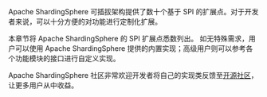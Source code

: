 
Apache ShardingSphere 可插拔架构提供了数十个基于 SPI 的扩展点。对于开发者来说，可以十分方便的对功能进行定制化扩展。
 
本章节将 Apache ShardingSphere 的 SPI 扩展点悉数列出。
如无特殊需求，用户可以使用 Apache ShardingSphere 提供的内置实现；高级用户则可以参考各个功能模块的接口进行自定义实现。

Apache ShardingSphere 社区非常欢迎开发者将自己的实现类反馈至[开源社区](https://github.com/apache/shardingsphere/pulls)，让更多用户从中收益。
